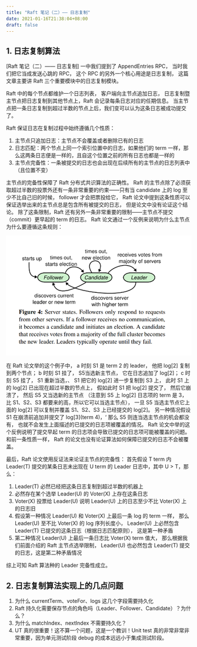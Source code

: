 ```yaml
---
title: "Raft 笔记（二）—— 日志复制"
date: 2021-01-16T21:38:04+08:00
draft: false
---
```


## 1. 日志复制算法

[Raft 笔记（二）—— 日志复制] 一中我们提到了 AppendEntries RPC，
当时我们把它当成发送心跳的 RPC，
这个 RPC 的另外一个核心用途是日志复制，
这篇文章主要讲 Raft 三个重要模块中的日志复制模块。

Raft 中的每个节点都维护一个日志列表，
客户端向主节点追加日志，
日志复制暨主节点把日志复制到其他节点上，Raft 会记录每条日志对应的任期信息。
当主节点把一条日志复制到超过半数的节点上后，我们变可以认为这条日志被成功提交了。

Raft 保证日志在复制过程中始终遵循几个性质：

1. 主节点只追加日志：主节点不会覆盖或者删除已有的日志
2. 日志匹配：两个节点上同一个索引位置中的日志，如果他们的 term 一样，那么这两条日志便是一样的，且自这个位置之前的所有日志也都是一样的
3. 主节点完备性：一条被提交的日志也会出现在后续所有的主节点的日志列表中（且位置不变）

主节点的完备性保障了 Raft 分布式共识算法的正确性。
Raft 的主节点除了必须获取超过半数的投票外还有一条非常重要的约束——只有当 candidate 上的 log 至少不比自己旧的时候，
follower 才会把票投给它，
Raft 论文中提到这条性质可以保证选举出来的主节点总是包含所有被提交的日志，
但是论文中没有论证这个结论。
除了这条限制，Raft 还有另外一条非常重要的限制——主节点不提交（commit）更早起的 term 的日志。
Raft 论文通过一个反例来说明为什么主节点为什么要遵循这条规则：

![Raft 日志覆盖](/images/raft/stats.png)

在 Raft 论文举的这个例子中，
a 时刻 S1 是 term 2 的 leader，
他把 log[2] 复制到两个节点；
b 时刻 S1 挂了，
S5当选新主节点，
它在日志追加了 log[2]；
c 时刻 S5 挂了，
S1 重新当选，、
S1 把它的 log[2] 进一步复制到 S3 上，
此时 S1 上的 log[2] 已出现在超过半数的节点上，
假如此时 S1 把 log[2] 提交了，
然后它崩溃了，
然后 S5 又当选新的主节点
（注意到 S5 上 log[2] 日志项的 term 是 3，
比 S1、S2、S3 都要来的高，所以它可以当选主节点），
一旦 S5 当选主节点它上面的 log[2] 可以复制并覆盖 S1、S2、S3 上已经提交的 log[2]。
另一种情况假设 S1 在崩溃前追加并提交了 log[3](term 4)，‘
那么 S5 则连当选主节点的机会都没有，
也就不会发生上面描述的已提交的日志项被覆盖的情况。
Raft 论文中举的这个反例说明了提交早起 term 的日志项会导致已提交的日志项可能被覆盖的问题。
和前一条性质一样，
Raft 的论文也没有论证算法如何保障已提交的日志不会被覆盖。

最后，Raft 论文使用反证法来论证主节点的完备性：
首先假设 T term 内 Leader(T) 提交的某条日志未出现在 U term 的 Leader 日志中，其中 U > T，那么：

1. Leader(T) 必然已经把这条日志复制到超过半数的机器上
2. 必然存在某个选举 Leader(U) 的 Voter(X) 上存在这条日志
3. Voter(X)  投票给 Leader(U) 说明 Leader(U) 上的日志至少不比 Voter(X) 上的日志旧
4. 假设第一种情况 Leader(U) 和 Voter(X) 上最后一条 log 的 term 一样，
那么 Leader(U) 至不比 Voter(X) 的 log 序列长度小，
Leader(U) 上必然包含 Leader(T) 已提交的这条日志（根据日志匹配原则），
这是第一种矛盾
5. 第二种情况 Leader(U) 上最后一条日志比 Voter(X) term 值大，
那么根据我们前面介绍的 Raft 主节点选举限制，
Leader(U) 也必然包含 Leader(T) 提交的日志，这是第二种矛盾情况

综上可知 Raft 算法种的 Leader 完备性成立。

## 2. 日志复制算法实现上的几点问题

1. 为什么 currentTerm、voteFor、logs 这几个字段需要持久化
2. Raft 持久化需要保存节点的角色吗（Leader、Follower、Candidate）？为什么？
3. 为什么 matchIndex、nextIndex 不需要持久化？
4. UT 真的很重要！这不算一个问题，这是一个教训！Unit test 真的非常非常非常重要，因为单元测试阶段 debug 的成本远远小于集成测试阶段。
